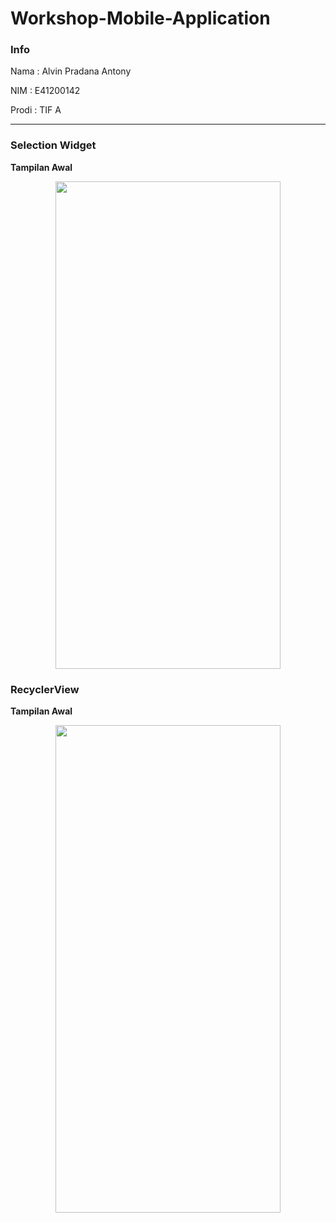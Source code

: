 # Workshop-Mobile-Application
<h3>Info</h3>
<p>Nama  : Alvin Pradana Antony</p>
<p>NIM   : E41200142</p>
<p>Prodi : TIF A </p>
<hr>
<h3>Selection Widget</h3>
<p><b>Tampilan Awal</b></p>
<p align="center">
<img align="center" src="https://user-images.githubusercontent.com/74761484/136246471-2a218a28-6c2a-4b57-b91a-62107306426f.jpg" width="360px" height="780px">
</p>
<h3>RecyclerView</h3>
<p><b>Tampilan Awal</b></p>
<p align="center">
<img align="center" src="https://user-images.githubusercontent.com/74761484/136420867-d9ecd391-19fb-4253-9ec0-ecfdfa3c62fd.jpg" width="360px" height="780px">
</p>
